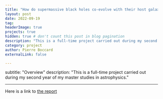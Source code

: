 ```yaml
---
title: "How do supermassive black holes co-evolve with their host galaxy – the perspective of cosmological simulations."
layout: post
date: 2022-09-19
tag: 
headerImage: true
projects: true
hidden: true # don't count this post in blog pagination
description: "This is a full-time project carried out during my second year of my master studies in astrophysics."
category: project
author: Pierre Boccard
externalLink: false

---
```

subtitle: "Overview"
description: "This is a full-time project carried out during my second year of my master studies in astrophysics."

---

Here is a link to [the report](https://github.com/PierreBoccard/PierreBoccard.github.io/assets/) 
